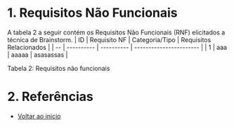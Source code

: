 # 1. Requisitos Não Funcionais

A tabela 2 a seguir contém os Requisitos Não Funcionais (RNF) elicitados a técnica de Brainstorm.
| ID |  Requisito NF | Categoria/Tipo | Requisitos Relacionados |
| -- | ---------- | ---------- | ----------------------- |
| 1  | aaa        | aaaaa      | asasassas               |

Tabela 2: Requisitos não funcionais

# 2. Referências

- [Voltar ao inicio](https://github.com/majulleal/swap-nutri/blob/main/README.md) 
